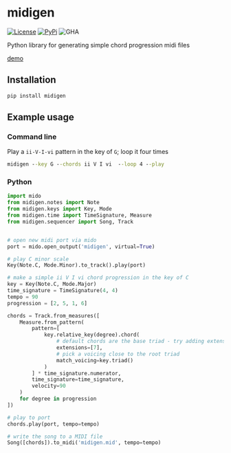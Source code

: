 # midigen
[![License](https://img.shields.io/github/license/dbjohnson/midigen.svg)]()
[![PyPi](https://img.shields.io/pypi/v/midigen.svg)](https://pypi.python.org/pypi/midigen)
![GHA](https://github.com/dbjohnson/midigen/actions/workflows/tests.yml/badge.svg)


Python library for generating simple chord progression midi files

[demo](https://dbjohnson.github.io/midigen/)

## Installation
```cmd
pip install midigen
```

## Example usage
### Command line

Play a `ii-V-I-vi` pattern in the key of `G`; loop it four times 
```cmd
midigen --key G --chords ii V I vi  --loop 4 --play
```

### Python


```python
import mido
from midigen.notes import Note
from midigen.keys import Key, Mode
from midigen.time import TimeSignature, Measure
from midigen.sequencer import Song, Track


# open new midi port via mido
port = mido.open_output('midigen', virtual=True)

# play C minor scale
Key(Note.C, Mode.Minor).to_track().play(port)

# make a simple ii V I vi chord progression in the key of C
key = Key(Note.C, Mode.Major)
time_signature = TimeSignature(4, 4)
tempo = 90
progression = [2, 5, 1, 6]

chords = Track.from_measures([
    Measure.from_pattern(
        pattern=[
            key.relative_key(degree).chord(
                # default chords are the base triad - try adding extensions
                extensions=[7],
                # pick a voicing close to the root triad
                match_voicing=key.triad()
            )
        ] * time_signature.numerator,
        time_signature=time_signature,
        velocity=90
    )
    for degree in progression
])

# play to port
chords.play(port, tempo=tempo)

# write the song to a MIDI file
Song([chords]).to_midi('midigen.mid', tempo=tempo)
```
